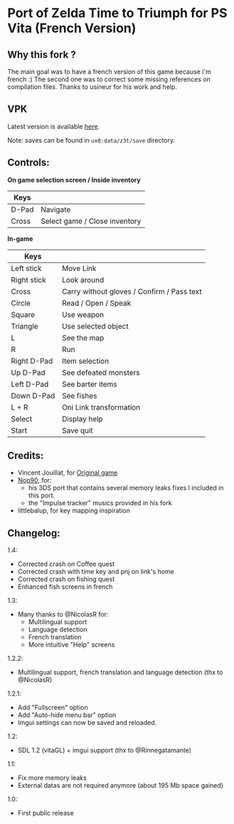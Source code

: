 # Port of Zelda Time to Triumph for PS Vita (French Version)

## Why this fork ?
The main goal was to have a french version of this game because i'm french :)
The second one was to correct some missing references on compilation files.
Thanks to usineur for his work and help.

## VPK
Latest version is available [here](https://github.com/NicolasR/Zelda3T-French/releases).

Note: saves can be found in `ux0:data/z3t/save` directory.

## Controls:

**On game selection screen / Inside inventory**

| Keys | &#x202F; |
| --- | --- |
| D-Pad | Navigate |
| Cross | Select game / Close inventory |

**In-game**

| Keys | &#x202F; |
| --- | --- |
| Left stick | Move Link |
| Right stick | Look around |
| Cross | Carry without gloves / Confirm / Pass text |
| Circle | Read / Open / Speak |
| Square | Use weapon |
| Triangle | Use selected object |
| L | See the map |
| R | Run |
| Right D-Pad | Item selection |
| Up D-Pad | See defeated monsters |
| Left D-Pad | See barter items |
| Down D-Pad | See fishes |
| L + R | Oni Link transformation |
| Select | Display help |
| Start | Save quit |


## Credits:

- Vincent Jouillat, for [Original game](http://www.zeldaroth.fr/us/z3t.php)
- [Nop90](https://www.github.com/nop90/Zelda3T), for:
  - his 3DS port that contains several memory leaks fixes I included in this port.
  - the "Impulse tracker" musics provided in his fork
- littlebalup, for key mapping inspiration

## Changelog:

1.4:
- Corrected crash on Coffee quest
- Corrected crash with time key and pnj on link's home
- Corrected crash on fishing quest
- Enhanced fish screens in french

1.3:
- Many thanks to @NicolasR for:
    - Multilingual support
    - Language detection
    - French translation
    - More intuitive "Help" screens

1.2.2:
- Multilingual support, french translation and language detection (thx to @NicolasR)

1.2.1:
- Add "Fullscreen" option
- Add "Auto-hide menu bar" option
- Imgui settings can now be saved and reloaded.

1.2:
- SDL 1.2 (vitaGL) + imgui support (thx to @Rinnegatamante)

1.1:
- Fix more memory leaks
- External datas are not required anymore (about 195 Mb space gained)

1.0:
- First public release

